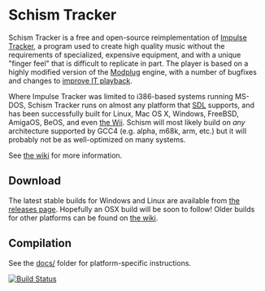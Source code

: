# Schism Tracker

Schism Tracker is a free and open-source reimplementation of [Impulse
Tracker](https://github.com/schismtracker/schismtracker/wiki/Impulse-Tracker),
a program used to create high quality music without the requirements of
specialized, expensive equipment, and with a unique "finger feel" that is
difficult to replicate in part. The player is based on a highly modified
version of the [Modplug](https://openmpt.org/legacy_software) engine, with a
number of bugfixes and changes to [improve IT
playback](https://github.com/schismtracker/schismtracker/wiki/Player-abuse-tests).

Where Impulse Tracker was limited to i386-based systems running MS-DOS, Schism
Tracker runs on almost any platform that [SDL](http://www.libsdl.org/)
supports, and has been successfully built for Linux, Mac OS X, Windows,
FreeBSD, AmigaOS, BeOS, and even [the
Wii](http://www.wiibrew.org/wiki/Schism_Tracker). Schism will most likely build
on *any* architecture supported by GCC4 (e.g. alpha, m68k, arm, etc.) but it
will probably not be as well-optimized on many systems.

See [the wiki](https://github.com/schismtracker/schismtracker/wiki) for more
information.

## Download

The latest stable builds for Windows and Linux are available from [the releases
page](https://github.com/schismtracker/schismtracker/releases). Hopefully an
OSX build will be soon to follow! Older builds for other platforms can be found
on [the wiki](https://github.com/schismtracker/schismtracker/wiki).

## Compilation

See the
[docs/](https://github.com/schismtracker/schismtracker/tree/master/docs) folder
for platform-specific instructions.

[![Build Status](https://travis-ci.org/schismtracker/schismtracker.svg?branch=master)](https://travis-ci.org/schismtracker/schismtracker)